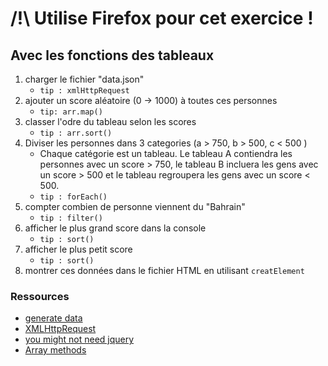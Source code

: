 
# /!\ Utilise Firefox pour cet exercice !

## Avec les fonctions des tableaux

1. charger le fichier "data.json"
    - `tip : xmlHttpRequest`
2. ajouter un score aléatoire (0 -> 1000) à toutes ces personnes
    - `tip: arr.map()`
3. classer l'odre du tableau selon les scores
    - `tip : arr.sort()`
4. Diviser les personnes dans 3 categories (a > 750, b > 500, c < 500 )
    - Chaque catégorie est un tableau. Le tableau A contiendra les personnes avec un score > 750, le tableau B incluera les gens avec un score > 500 et le tableau regroupera les gens avec un score < 500.
    - `tip : forEach()`
5. compter combien de personne viennent du "Bahrain" 
    - `tip : filter()`
6. afficher le plus grand score dans la console
    - `tip : sort()`
7. afficher le plus petit score
    - `tip : sort()`
8. montrer ces données dans le fichier HTML en utilisant `creatElement`


### Ressources

- [generate data](http://www.generatedata.com/)
- [XMLHttpRequest](https://developer.mozilla.org/en-US/docs/Web/API/XMLHttpRequest/Using_XMLHttpRequest)
- [you might not need jquery](http://youmightnotneedjquery.com/)
- [Array methods](https://developer.mozilla.org/fr/docs/Web/JavaScript/Reference/Objets_globaux/Array)

